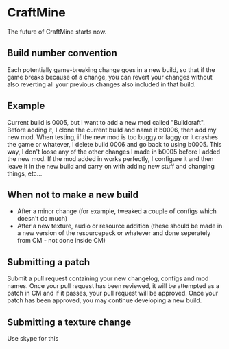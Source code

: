 # CraftMine
The future of CraftMine starts now.

## Build number convention
Each potentially game-breaking change goes in a new build, so that if the game breaks because of a change, you can revert your changes without also reverting all your previous changes also included in that build.

Example
-------
Current build is 0005, but I want to add a new mod called "Buildcraft". Before adding it, I clone the current build and name it b0006, then add my new mod. When testing, if the new mod is too buggy or laggy or it crashes the game or whatever, I delete build 0006 and go back to using b0005. This way, I don't loose any of the other changes I made in b0005 before I added the new mod. If the mod added in works perfectly, I configure it and then leave it in the new build and carry on with adding new stuff and changing things, etc...

## When not to make a new build
- After a minor change (for example, tweaked a couple of configs which doesn't do much)
- After a new texture, audio or resource addition (these should be made in a new version of the resourcepack or whatever and done seperately from CM - not done inside CM)

## Submitting a patch
Submit a pull request containing your new changelog, configs and mod names. Once your pull request has been reviewed, it will be attempted as a patch in CM and if it passes, your pull request will be approved. Once your patch has been approved, you may continue developing a new build.

## Submitting a texture change
Use skype for this
